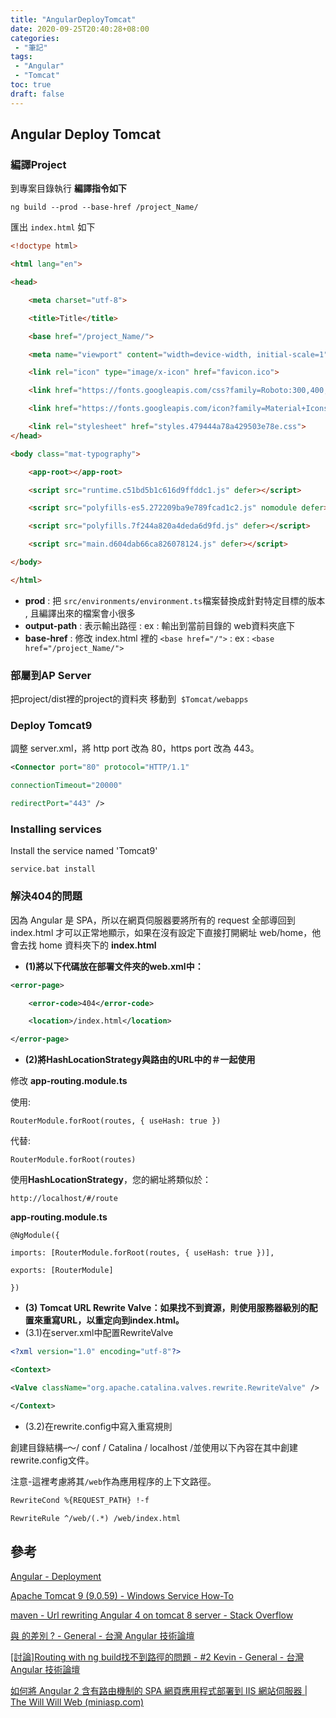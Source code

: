 ```yaml
---
title: "AngularDeployTomcat"
date: 2020-09-25T20:40:28+08:00
categories:
 - "筆記"
tags:
 - "Angular"
 - "Tomcat"
toc: true
draft: false
---
```



## **Angular Deploy Tomcat**

<!--more-->

### **編譯Project**

到專案目錄執行 **編譯指令如下**

`ng build --prod --base-href /project_Name/`

匯出 `index.html` 如下

```html
<!doctype html>

<html lang="en">

<head>

    <meta charset="utf-8">

    <title>Title</title>

    <base href="/project_Name/">

    <meta name="viewport" content="width=device-width, initial-scale=1">

    <link rel="icon" type="image/x-icon" href="favicon.ico">

    <link href="https://fonts.googleapis.com/css?family=Roboto:300,400,500&display=swap" rel="stylesheet">

    <link href="https://fonts.googleapis.com/icon?family=Material+Icons" rel="stylesheet">

    <link rel="stylesheet" href="styles.479444a78a429503e78e.css">
</head>

<body class="mat-typography">

    <app-root></app-root>

    <script src="runtime.c51bd5b1c616d9ffddc1.js" defer></script>

    <script src="polyfills-es5.272209ba9e789fcad1c2.js" nomodule defer></script>

    <script src="polyfills.7f244a820a4deda6d9fd.js" defer></script>

    <script src="main.d604dab66ca826078124.js" defer></script>

</body>

</html>
```

- **prod** : 把 `src/environments/environment.ts`檔案替換成針對特定目標的版本 , 且編譯出來的檔案會小很多
- **output-path** : 表示輸出路徑 : ex : 輸出到當前目錄的 web資料夾底下
- **base-href** : 修改 index.html 裡的 `<base href="/">` : ex : `<base href="/project_Name/">`

### **部屬到AP Server**

把project/dist裡的project的資料夾 移動到  `$Tomcat/webapps`

### **Deploy Tomcat9**

調整 server.xml，將 http port 改為 80，https port 改為 443。

```xml
<Connector port="80" protocol="HTTP/1.1"

connectionTimeout="20000"

redirectPort="443" />
```

### **Installing services**

Install the service named 'Tomcat9'

`service.bat install`

### 解決404的問題

因為 Angular 是 SPA，所以在網頁伺服器要將所有的 request 全部導回到 index.html 才可以正常地顯示，如果在沒有設定下直接打開網址 web/home，他會去找 home 資料夾下的 **index.html**

- **(1)將以下代碼放在部署文件夾的web.xml中：**

```xml
<error-page>

	<error-code>404</error-code>

	<location>/index.html</location>

</error-page>
```

- **(2)將HashLocationStrategy與路由的URL中的＃一起使用**

修改 **app-routing.module.ts**

使用:

`RouterModule.forRoot(routes, { useHash: true })`

代替:

`RouterModule.forRoot(routes)`

使用**HashLocationStrategy**，您的網址將類似於：

`http://localhost/#/route`

**app-routing.module.ts**

```tsx
@NgModule({

imports: [RouterModule.forRoot(routes, { useHash: true })],

exports: [RouterModule]

})
```

- **(3) Tomcat URL Rewrite Valve：如果找不到資源，則使用服務器級別的配置來重寫URL，以重定向到index.html。**
- (3.1)在server.xml中配置RewriteValve

```xml
<?xml version="1.0" encoding="utf-8"?>

<Context>

<Valve className="org.apache.catalina.valves.rewrite.RewriteValve" />

</Context>
```

- (3.2)在rewrite.config中寫入重寫規則

創建目錄結構–〜/ conf / Catalina / localhost /並使用以下內容在其中創建rewrite.config文件。

注意-這裡考慮將其`/web`作為應用程序的上下文路徑。

```xml
RewriteCond %{REQUEST_PATH} !-f

RewriteRule ^/web/(.*) /web/index.html
```

## **參考**

[Angular - Deployment](https://angular.io/guide/deployment)

[Apache Tomcat 9 (9.0.59) - Windows Service How-To](https://tomcat.apache.org/tomcat-9.0-doc/windows-service-howto.html)

[maven - Url rewriting Angular 4 on tomcat 8 server - Stack Overflow](https://stackoverflow.com/questions/51042875/url-rewriting-angular-4-on-tomcat-8-server)

[<base href="/"> 與 <base href="./"> 的差別 ? - General - 台灣 Angular 技術論壇](https://forum.angular.tw/t/topic/881/12)

[[討論]Routing with ng build找不到路徑的問題 - #2 Kevin - General - 台灣 Angular 技術論壇](https://forum.angular.tw/t/topic/1839/2)

[如何將 Angular 2 含有路由機制的 SPA 網頁應用程式部署到 IIS 網站伺服器 | The Will Will Web (miniasp.com)](https://blog.miniasp.com/post/2017/01/17/Angular-2-deploy-on-IIS)